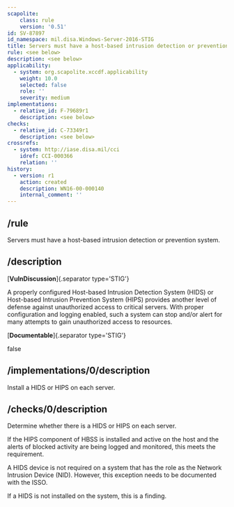 ```yaml
---
scapolite:
    class: rule
    version: '0.51'
id: SV-87897
id_namespace: mil.disa.Windows-Server-2016-STIG
title: Servers must have a host-based intrusion detection or prevention system.
rule: <see below>
description: <see below>
applicability:
  - system: org.scapolite.xccdf.applicability
    weight: 10.0
    selected: false
    role: ''
    severity: medium
implementations:
  - relative_id: F-79689r1
    description: <see below>
checks:
  - relative_id: C-73349r1
    description: <see below>
crossrefs:
  - system: http://iase.disa.mil/cci
    idref: CCI-000366
    relation: ''
history:
  - version: r1
    action: created
    description: WN16-00-000140
    internal_comment: ''
---
```



## /rule

Servers must have a host-based intrusion detection or prevention system.

## /description

[**VulnDiscussion**]{.separator type='STIG'}

A properly configured Host-based Intrusion Detection System (HIDS) or Host-based Intrusion Prevention System (HIPS) provides another level of defense against unauthorized access to critical servers. With proper configuration and logging enabled, such a system can stop and/or alert for many attempts to gain unauthorized access to resources.

[**Documentable**]{.separator type='STIG'}

false

## /implementations/0/description

Install a HIDS or HIPS on each server.

## /checks/0/description

Determine whether there is a HIDS or HIPS on each server.

If the HIPS component of HBSS is installed and active on the host and the alerts of blocked activity are being logged and monitored, this meets the requirement.

A HIDS device is not required on a system that has the role as the Network Intrusion Device (NID). However, this exception needs to be documented with the ISSO.

If a HIDS is not installed on the system, this is a finding.

